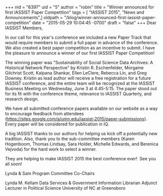 +++
nid = "6397"
uid = "5"
author = "robin"
title = "Winner announced for first IASSIST Paper Competition"
tags = [ "IASSIST 2015", "News and Announcements",]
oldpath = "/blog/winner-announced-first-iassist-paper-competition"
date = "2015-05-29 10:04:45 -0700"
draft = "false"
+++
Dear IASSIST Members,

In our call for this year's conference we included a new Paper Track
that would require members to submit a full paper in advance of the
conference. We also created a best paper competition as an incentive to
submit. I have the pleasure to announce a winner of our first IASSIST
Paper Competition!

The winning paper was "Sustainability of Social Science Data Archives:
A Historical Network Perspective" by Kristin R. Eschenfelder, Morgaine
Gilchrist Scott, Kalpana Shankar, Ellen LeClere, Rebecca Lin, and Greg
Downey. Kristin as lead author will receive a free registration for a
future IASSIST conference, and the entire team will be recognized at the
IASSIST Business Meeting on Wednesday, June 3 at 4:45-5:15. The paper
stood out for its fit with the conference theme, relevance to IASSIST
Quarterly, and research design.

We have all submitted conference papers available on our website as a
way to encourage feedback from attendees
(https://sites.google.com/a/umn.edu/iassist-2015/paper-submissions).
Every paper will be considered for publication in IQ.

A big IASSIST thanks to our authors for helping us kick off a
potentially new tradition. Also, thank you to the sub-committee members
(Karen Hogenboom, Thomas Lindsay, Sara Holder, Michelle Edwards, and
Berenica Vejvoda) for the hard work to select a winner.

They are helping to make IASSIST 2015 the best conference ever!  See you
all soon!

Lynda & Sam
Program Committee Co-Chairs

Lynda M. Kellam Data Services & Government Information Librarian Adjunct
Lecturer in Political Science University of NC at Greensboro
